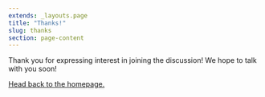 ```yaml
---
extends: _layouts.page
title: "Thanks!"
slug: thanks
section: page-content
---
```

Thank you for expressing interest in joining the discussion! We hope to talk with you soon!

[Head back to the homepage.](/)
